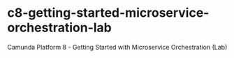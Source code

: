 # c8-getting-started-microservice-orchestration-lab
Camunda Platform 8 - Getting Started with Microservice Orchestration (Lab)
